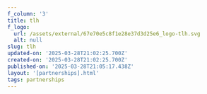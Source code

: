 ```yaml
---
f_column: '3'
title: tlh
f_logo:
  url: /assets/external/67e70e5c8f1e28e37d3d25e6_logo-tlh.svg
  alt: null
slug: tlh
updated-on: '2025-03-28T21:02:25.700Z'
created-on: '2025-03-28T21:02:25.700Z'
published-on: '2025-03-28T21:05:17.438Z'
layout: '[partnerships].html'
tags: partnerships
---
```



